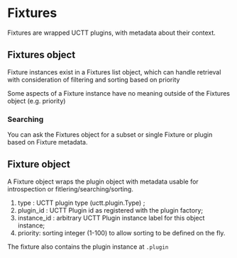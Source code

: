 # Fixtures

Fixtures are wrapped UCTT plugins, with metadata about their context.

## Fixtures object

Fixture instances exist in a Fixtures list object, which can handle retrieval
with consideration of filtering and sorting based on priority

Some aspects of a Fixture instance have no meaning outside of the Fixtures object
(e.g. priority)

### Searching

You can ask the Fixtures object for a subset or single Fixture or plugin based
on Fixture metadata.

## Fixture object

A Fixture object wraps the plugin object with metadata usable for introspection
or fitlering/searching/sorting.

1. type : UCTT plugin type (uctt.plugin.Type) ;
2. plugin_id : UCTT Plugin id as registered with the plugin factory;
3. instance_id : arbitrary UCTT Plugin instance label for this object instance;
4. priority: sorting integer (1-100) to allow sorting to be defined on the fly.

The fixture also contains the plugin instance at `.plugin`
